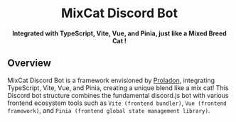 <h1 align="center">
  <br>
    MixCat Discord Bot
  <br>
</h1>

<h4 align="center">Integrated with TypeScript, Vite, Vue, and Pinia, just like a Mixed Breed Cat !</h4>

## Overview

MixCat Discord Bot is a framework envisioned by [Proladon](https://github.com/Proladon), integrating TypeScript, Vite, Vue, and Pinia, creating a unique blend like a mix cat! This Discord bot structure combines the fundamental discord.js bot with various frontend ecosystem tools such as `Vite (frontend bundler)`, `Vue (frontend framework)`, and `Pinia (frontend global state management library)`.
